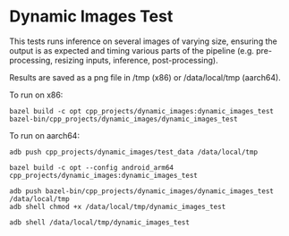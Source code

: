# Dynamic Images Test

This tests runs inference on several images of varying size, ensuring the output
is as expected and timing various parts of the pipeline (e.g. pre-processing,
resizing inputs, inference, post-processing).

Results are saved as a png file in /tmp (x86) or /data/local/tmp (aarch64).

To run on x86:

```shell
bazel build -c opt cpp_projects/dynamic_images:dynamic_images_test
bazel-bin/cpp_projects/dynamic_images/dynamic_images_test
```

To run on aarch64:

```shell
adb push cpp_projects/dynamic_images/test_data /data/local/tmp

bazel build -c opt --config android_arm64 cpp_projects/dynamic_images:dynamic_images_test

adb push bazel-bin/cpp_projects/dynamic_images/dynamic_images_test /data/local/tmp
adb shell chmod +x /data/local/tmp/dynamic_images_test

adb shell /data/local/tmp/dynamic_images_test
```
